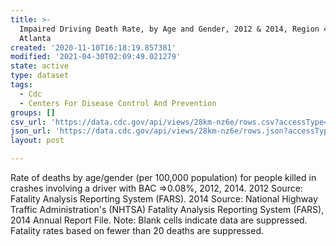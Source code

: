 ```yaml
---
title: >-
  Impaired Driving Death Rate, by Age and Gender, 2012 & 2014, Region 4 -
  Atlanta
created: '2020-11-10T16:18:19.857381'
modified: '2021-04-30T02:09:49.021279'
state: active
type: dataset
tags:
  - Cdc
  - Centers For Disease Control And Prevention
groups: []
csv_url: 'https://data.cdc.gov/api/views/28km-nz6e/rows.csv?accessType=DOWNLOAD'
json_url: 'https://data.cdc.gov/api/views/28km-nz6e/rows.json?accessType=DOWNLOAD'
layout: post

---
```

Rate of deaths by age/gender (per 100,000 population) for people killed in crashes involving a driver with BAC =>0.08%, 2012, 2014. 2012 Source: Fatality Analysis Reporting System (FARS). 2014 Source: National Highway Traffic Administration's (NHTSA) Fatality Analysis Reporting System (FARS), 2014 Annual Report File. Note: Blank cells indicate data are suppressed. Fatality rates based on fewer than 20 deaths are suppressed.
